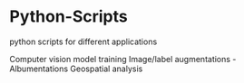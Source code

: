 # Python-Scripts
python scripts for different applications

Computer vision model training
Image/label augmentations - Albumentations
Geospatial analysis
